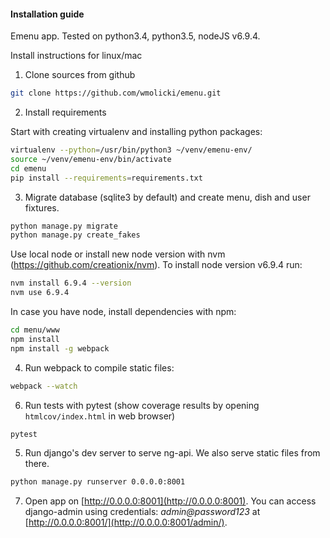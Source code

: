 #### Installation guide

Emenu app. Tested on python3.4, python3.5, nodeJS v6.9.4.

Install instructions for linux/mac

1. Clone sources from github

```bash
git clone https://github.com/wmolicki/emenu.git
```

2. Install requirements

Start with creating virtualenv and installing python packages:

```bash
virtualenv --python=/usr/bin/python3 ~/venv/emenu-env/
source ~/venv/emenu-env/bin/activate
cd emenu
pip install --requirements=requirements.txt
```


3. Migrate database (sqlite3 by default) and create menu, dish and user fixtures.
```bash
python manage.py migrate
python manage.py create_fakes
```

Use local node or install new node version with nvm (https://github.com/creationix/nvm).
 To install node version v6.9.4 run:
```bash
nvm install 6.9.4 --version
nvm use 6.9.4
```

In case you have node, install dependencies with npm:

```bash
cd menu/www
npm install
npm install -g webpack
```

4. Run webpack to compile static files:
```bash
webpack --watch
```

6. Run tests with pytest (show coverage results by opening `htmlcov/index.html` in web browser)

```bash
pytest
```


5. Run django's dev server to serve ng-api. We also serve static files from there.

```bash
python manage.py runserver 0.0.0.0:8001
```


7. Open app on [http://0.0.0.0:8001](http://0.0.0.0:8001). You can access django-admin 
using credentials: _admin@password123_ at [http://0.0.0.0:8001/](http://0.0.0.0:8001/admin/). 


